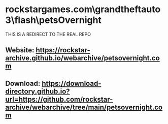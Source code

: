 # rockstargames.com\grandtheftauto3\flash\petsOvernight

THIS IS A REDIRECT TO THE REAL REPO
## Website: https://rockstar-archive.github.io/webarchive/petsovernight.com

## Download: https://download-directory.github.io?url=https://github.com/rockstar-archive/webarchive/tree/main/petsovernight.com
